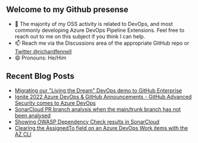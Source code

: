 ## Welcome to my Github presense

- 💬 The majority of my OSS activity is related to DevOps, and most commonly developing Azure DevOps Pipeline Extensions. Feel free to reach out to me on this subject if you think I can help.
- 📫 Reach me via the Discussions area of the appropriate GitHub repo or [Twitter @richardfennell](https://twitter.com/richardfennell)
- 😄 Pronouns: He/Him

## Recent Blog Posts
<!-- BLOG-POST-LIST:START -->
- [Migrating our &quot;Living the Dream&quot; DevOps demo to GitHub Enterprise](https://blogs.blackmarble.co.uk/rfennell/migrating-living-the-dream-to-github/)
- [Ignite 2022 Azure DevOps &amp; GitHub Announcements - GitHub Advanced Security comes to Azure DevOps](https://blogs.blackmarble.co.uk/rfennell/ignite-2022-azure-devops-and-github-announcements/)
- [SonarCloud PR branch analysis when the main/trunk branch has not been analysed](https://blogs.blackmarble.co.uk/rfennell/sonarcloud-pr-analysis-when-the-main-branch-has-not-been-analysed/)
- [Showing OWASP Dependency Check results in SonarCloud](https://blogs.blackmarble.co.uk/rfennell/linking-dependencycheck-and-sonarcloud/)
- [Clearing the AssignedTo field on an Azure DevOps Work items with the AZ CLI](https://blogs.blackmarble.co.uk/rfennell/clearing-the-assigned-to-field-with-az-cli/)
<!-- BLOG-POST-LIST:END -->


<!--
**rfennell/rfennell** is a ✨ _special_ ✨ repository because its `README.md` (this file) appears on your GitHub profile.

Here are some ideas to get you started:

- 🔭 I’m currently working on ...
- 🌱 I’m currently learning ...
- 👯 I’m looking to collaborate on ...
- 🤔 I’m looking for help with ...
- 💬 Ask me about ...
- 📫 How to reach me: ...
- 😄 Pronouns: ...
- ⚡ Fun fact: ...
-->

